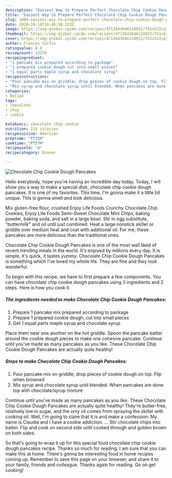 ```yaml
---
description: "Easiest Way to Prepare Perfect Chocolate Chip Cookie Dough Pancakes"
title: "Easiest Way to Prepare Perfect Chocolate Chip Cookie Dough Pancakes"
slug: 1089-easiest-way-to-prepare-perfect-chocolate-chip-cookie-dough-pancakes
date: 2020-10-14T10:46:50.223Z
image: https://img-global.cpcdn.com/recipes/4713643646124032/751x532cq70/chocolate-chip-cookie-dough-pancakes-recipe-main-photo.jpg
thumbnail: https://img-global.cpcdn.com/recipes/4713643646124032/751x532cq70/chocolate-chip-cookie-dough-pancakes-recipe-main-photo.jpg
cover: https://img-global.cpcdn.com/recipes/4713643646124032/751x532cq70/chocolate-chip-cookie-dough-pancakes-recipe-main-photo.jpg
author: Frances Curtis
ratingvalue: 4.8
reviewcount: 33270
recipeingredient:
- "1 pancake mix prepared according to package"
- "1 prepared cookie dough cut into small pieces"
- "1 equal parts maple syrup and chocolate syrup"
recipeinstructions:
- "Pour pancake mix on griddle; drop pieces of cookie dough on top. Flip when browned"
- "Mix syrup and chocolate syrup until blended. When pancakes are done top with chocolate/syrup mixture"
categories:
- Recipe
tags:
- chocolate
- chip
- cookie

katakunci: chocolate chip cookie 
nutrition: 218 calories
recipecuisine: American
preptime: "PT35M"
cooktime: "PT57M"
recipeyield: "4"
recipecategory: Dinner

---
```



![Chocolate Chip Cookie Dough Pancakes](https://img-global.cpcdn.com/recipes/4713643646124032/751x532cq70/chocolate-chip-cookie-dough-pancakes-recipe-main-photo.jpg)

Hello everybody, hope you're having an incredible day today. Today, I will show you a way to make a special dish, chocolate chip cookie dough pancakes. It is one of my favorites. This time, I'm gonna make it a little bit unique. This is gonna smell and look delicious.

Mix gluten-free flour, crushed Enjoy Life Foods Crunchy Chocolate Chip Cookies, Enjoy Life Foods Semi-Sweet Chocolate Mini Chips, baking powder, baking soda, and salt in a large bowl. Stir in egg substitute, &#34;buttermilk&#34; and oil until just combined. Heat a large nonstick skillet or griddle over medium heat and coat with additional oil. For me, these pancakes are more delicious than the traditional ones.

Chocolate Chip Cookie Dough Pancakes is one of the most well liked of recent trending meals in the world. It's enjoyed by millions every day. It is simple, it's quick, it tastes yummy. Chocolate Chip Cookie Dough Pancakes is something which I've loved my whole life. They are fine and they look wonderful.


To begin with this recipe, we have to first prepare a few components. You can have chocolate chip cookie dough pancakes using 3 ingredients and 2 steps. Here is how you cook it.

<!--inarticleads1-->

##### The ingredients needed to make Chocolate Chip Cookie Dough Pancakes:

1. Prepare 1 pancake mix prepared according to package
1. Prepare 1 prepared cookie dough, cut into small pieces
1. Get 1 equal parts maple syrup and chocolate syrup


Place them near one another on the hot griddle. Spoon the pancake batter around the cookie dough pieces to make one cohesive pancake. Continue until you&#39;ve made as many pancakes as you like. These Chocolate Chip Cookie Dough Pancakes are actually quite healthy! 

<!--inarticleads2-->

##### Steps to make Chocolate Chip Cookie Dough Pancakes:

1. Pour pancake mix on griddle; drop pieces of cookie dough on top. Flip when browned
1. Mix syrup and chocolate syrup until blended. When pancakes are done top with chocolate/syrup mixture


Continue until you&#39;ve made as many pancakes as you like. These Chocolate Chip Cookie Dough Pancakes are actually quite healthy! They&#39;re butter-free, relatively low in sugar, and the only oil comes from spraying the skillet with cooking oil. Well, I&#39;m going to claim that it is and make a confession: My name is Claudia and I have a cookie addiction. … Stir chocolate chips into batter. Flip and cook on second side until cooked through and golden brown on both sides. 

So that's going to wrap it up for this special food chocolate chip cookie dough pancakes recipe. Thanks so much for reading. I am sure that you can make this at home. There's gonna be interesting food in home recipes coming up. Remember to save this page on your browser, and share it to your family, friends and colleague. Thanks again for reading. Go on get cooking!
